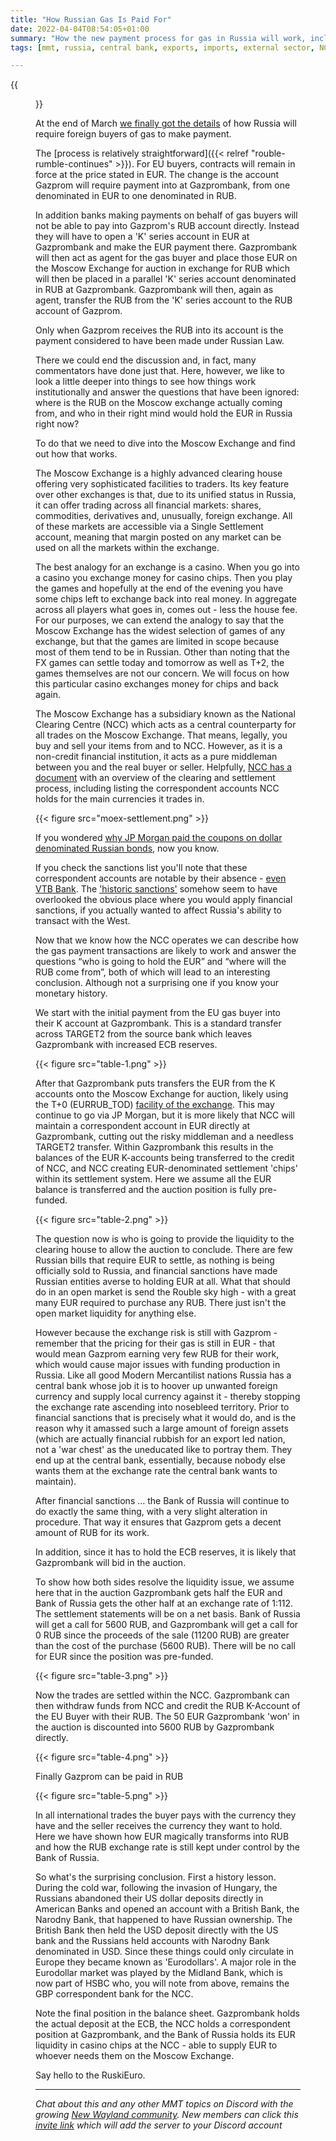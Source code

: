 ```yaml
---
title: "How Russian Gas Is Paid For"
date: 2022-04-04T08:54:05+01:00
summary: "How the new payment process for gas in Russia will work, including how it is settled at the Moscow Exchange, all of which leads to some interesting observations"
tags: [mmt, russia, central bank, exports, imports, external sector, NCC]

---
```

{{<figure src="https://upload.wikimedia.org/wikipedia/commons/a/a5/Gazprom_HQ_1.jpg" alt="Gazprom HQ 1">}}

At the end of March [we finally got the details](https://www.lse.co.uk/fx/news/putins-decree-on-russian-gas-purchases-in-roubles-4mr38tmr39pjjes.html) of how Russia will require foreign buyers of gas to make payment.

The [process is relatively straightforward]({{< relref "rouble-rumble-continues" >}}). For EU buyers, contracts will remain in force at the price stated in EUR. The change is the account Gazprom will require payment into at Gazprombank, from one denominated in EUR to one denominated in RUB.

In addition banks making payments on behalf of gas buyers will not be able to pay into Gazprom's RUB account directly. Instead they will have to open a 'K' series account in EUR at Gazprombank and make the EUR payment there. Gazprombank will then act as agent for the gas buyer and place those EUR on the Moscow Exchange for auction in exchange for RUB which will then be placed in a parallel 'K' series account denominated in RUB at Gazprombank. Gazprombank will then, again as agent, transfer the RUB from the 'K' series account to the RUB account of Gazprom.

Only when Gazprom receives the RUB into its account is the payment considered to have been made under Russian Law.

There we could end the discussion and, in fact, many commentators have done just that. Here, however, we like to look a little deeper into things to see how things work institutionally and answer the questions that have been ignored: where is the RUB on the Moscow exchange actually coming from, and who in their right mind would hold the EUR in Russia right now?

To do that we need to dive into the Moscow Exchange and find out how that works.

The Moscow Exchange is a highly advanced clearing house offering very sophisticated facilities to traders. Its key feature over other exchanges is that, due to its unified status in Russia, it can offer trading across all financial markets: shares, commodities, derivatives and, unusually, foreign exchange. All of these markets are accessible via a Single Settlement account, meaning that margin posted on any market can be used on all the markets within the exchange.

The best analogy for an exchange is a casino. When you go into a casino you exchange money for casino chips. Then you play the games and hopefully at the end of the evening you have some chips left to exchange back into real money. In aggregate across all players what goes in, comes out - less the house fee. For our purposes, we can extend the analogy to say that the Moscow Exchange has the widest selection of games of any exchange, but that the games are limited in scope because most of them tend to be in Russian. Other than noting that the FX games can settle today and tomorrow as well as T+2, the games themselves are not our concern. We will focus on how this particular casino exchanges money for chips and back again.

The Moscow Exchange has a subsidiary known as the National Clearing Centre (NCC) which acts as a central counterparty for all trades on the Moscow Exchange. That means, legally, you buy and sell your items from and to NCC. However, as it is a non-credit financial institution, it acts as a pure middleman between you and the real buyer or seller. Helpfully, [NCC has a document](https://fs.moex.com/files/18521) with an overview of the clearing and settlement process, including listing the correspondent accounts NCC holds for the main currencies it trades in.

{{< figure src="moex-settlement.png" >}}

If you wondered [why JP Morgan paid the coupons on dollar denominated Russian bonds](https://www.reuters.com/business/russian-sovereign-bond-payment-received-by-jpmorgan-processed-source-2022-03-17/), now you know.

If you check the sanctions list you'll note that these correspondent accounts are notable by their absence - [even VTB Bank](https://www.vtb.eu/en/news/vtb-bank-deutschland-ag-excluded-from-eu-sanctions). The ['historic sanctions'](https://www.myjoyonline.com/uk-foreign-secretary-liz-truss-announces-historic-round-of-sanctions/) somehow seem to have overlooked the obvious place where you would apply financial sanctions, if you actually wanted to affect Russia's ability to transact with the West.

Now that we know how the NCC operates we can describe how the gas payment transactions are likely to work and answer the questions “who is going to hold the EUR” and “where will the RUB come from”, both of which will lead to an interesting conclusion. Although not a surprising one if you know your monetary history.

We start with the initial payment from the EU gas buyer into their K account at Gazprombank. This is a standard transfer across TARGET2 from the source bank which leaves Gazprombank with increased ECB reserves.

{{< figure src="table-1.png" >}}

After that Gazprombank puts transfers the EUR from the K accounts onto the Moscow Exchange for auction, likely using the T+0 (EURRUB_TOD) [facility of the exchange](https://www.moex.com/en/markets/currency/). This may continue to go via JP Morgan, but it is more likely that NCC will maintain a correspondent account in EUR directly at Gazprombank, cutting out the risky middleman and a needless TARGET2 transfer. Within Gazprombank this results in the balances of the EUR K-accounts being transferred to the credit of NCC, and NCC creating EUR-denominated settlement 'chips' within its settlement system. Here we assume all the EUR balance is transferred and the auction position is fully pre-funded.

{{< figure src="table-2.png" >}}

The question now is who is going to provide the liquidity to the clearing house to allow the auction to conclude. There are few Russian bills that require EUR to settle, as nothing is being officially sold to Russia, and financial sanctions have made Russian entities averse to holding EUR at all. What that should do in an open market is send the Rouble sky high - with a great many EUR required to purchase any RUB. There just isn't the open market liquidity for anything else.

However because the exchange risk is still with Gazprom - remember that the pricing for their gas is still in EUR - that would mean Gazprom earning very few RUB for their work, which would cause major issues with funding production in Russia. Like all good Modern Mercantilist nations Russia has a central bank whose job it is to hoover up unwanted foreign currency and supply local currency against it - thereby stopping the exchange rate ascending into nosebleed territory. Prior to financial sanctions that is precisely what it would do, and is the reason why it amassed such a large amount of foreign assets (which are actually financial rubbish for an export led nation, not a 'war chest' as the uneducated like to portray them. They end up at the central bank, essentially, because nobody else wants them at the exchange rate the central bank wants to maintain).

After financial sanctions … the Bank of Russia will continue to do exactly the same thing, with a very slight alteration in procedure. That way it ensures that Gazprom gets a decent amount of RUB for its work.

In addition, since it has to hold the ECB reserves, it is likely that Gazprombank will bid in the auction.

To show how both sides resolve the liquidity issue, we assume here that in the auction Gazprombank gets half the EUR and Bank of Russia gets the other half at an exchange rate of 1:112. The settlement statements will be on a net basis. Bank of Russia will get a call for 5600 RUB, and Gazprombank will get a call for 0 RUB since the proceeds of the sale (11200 RUB) are greater than the cost of the purchase (5600 RUB). There will be no call for EUR since the position was pre-funded.

{{< figure src="table-3.png" >}}

Now the trades are settled within the NCC. Gazprombank can then withdraw funds from NCC and credit the RUB K-Account of the EU Buyer with their RUB. The 50 EUR Gazprombank 'won' in the auction is discounted into 5600 RUB by Gazprombank directly.

{{< figure src="table-4.png" >}}

Finally Gazprom can be paid in RUB

{{< figure src="table-5.png" >}}

In all international trades the buyer pays with the currency they have and the seller receives the currency they want to hold. Here we have shown how EUR magically transforms into RUB and how the RUB exchange rate is still kept under control by the Bank of Russia.

So what's the surprising conclusion. First a history lesson. During the cold war, following the invasion of Hungary, the Russians abandoned their US dollar deposits directly in American Banks and opened an account with a British Bank, the Narodny Bank, that happened to have Russian ownership. The British Bank then held the USD deposit directly with the US bank and the Russians held accounts with Narodny Bank denominated in USD. Since these things could only circulate in Europe they became known as 'Eurodollars'. A major role in the Eurodollar market was played by the Midland Bank, which is now part of HSBC who, you will note from above, remains the GBP correspondent bank for the NCC.

Note the final position in the balance sheet. Gazprombank holds the actual deposit at the ECB, the NCC holds a correspondent position at Gazprombank, and the Bank of Russia holds its EUR liquidity in casino chips at the NCC - able to supply EUR to whoever needs them on the Moscow Exchange.

Say hello to the RuskiEuro.
* * *

_Chat about this and any other MMT topics on Discord with the growing [New Wayland community](https://discord.com). New members can click this [invite link](https://discord.gg/JN6HKUd) which will add the server to your Discord account_
